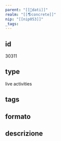 ```yaml
---
parent: "[[💾dati]]"
realm: "[[🌎concrete]]"
nip: "[[nip053]]"
_tags:
---
```

## id
30311
## type
live activities
## tags
## formato

## descrizione

